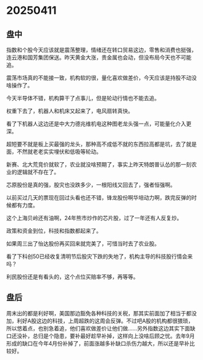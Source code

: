 # 20250411

## 盘中

指数和个股今天应该就是震荡整理，情绪还在转口贸易这边，零售和消费也挺强，连云港和国芳集团保送。昨天黄金大涨，贵金属也会动，但没布局今天也不可能追。

震荡市场真的不能接一致，机构软的很，量化喜欢做差价，今天应该是持股不动没啥操作了。

今天半导体不错，机构算干了点事儿，但是轮动行情也不能去追。

权重下去了，机器人和机床又起来了，电风扇转真快。

看了下机器人这边还是中大力德兆维机电这种图老龙头强一点，可能量化介入更深。

超短要不就是板上买最强的龙头，那种高不成低不就的东西拉高都是坑，去了就是面，不然就老老实实埋伏和低吸等轮动。

新赛、北大荒竞价就软了，农业就没啥预期了，事实上昨天特朗普认怂的那一刻农业的逻辑就不存在了。

芯原股份是真的强，股灾也没跌多少，一根阳线又回去了，强者恒强啊。

以前买过几天的票现在回过头看也还不错，锋龙股份啊华培动力啊，跌完反弹的时候都有力度。

这个上海贝岭还有油啊，24年熊市炒作的芯片股，过了一年还有人反复炒。

政策和资金到位，科技和指数都起来了。

如果周三出了怡达股份再买回来就完美了，可惜当时去了农业股。

看了下科创50已经收复清明节后股灾下跌的失地了，机构主导的科技股行情会来吗？

利民股份还是有看头的，这个点位买赔率不够，再等等。

## 盘后

周末出的都是利好啊，美国那边豁免各种科技的关税，那其实前面加了相当于都没加，利好A股这边的科技，上周超跌的这周会反弹。不过吧A股的机构都很猥琐，所以悠着点，也别急着追，他们喜欢做差价让他们做……另外指数这边其实下面缺口还没补，总归是个隐患，要补最好趁早补掉，这样向上没啥后顾之忧。去年9月形成的缺口在今年4月份补掉了，前面涨越多补缺口杀伤力越大，所以还是早补比较好。
